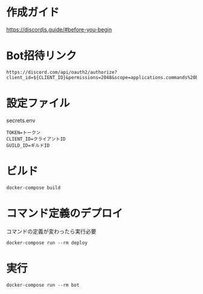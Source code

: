 # 作成ガイド

https://discordjs.guide/#before-you-begin

# Bot招待リンク

```
https://discord.com/api/oauth2/authorize?client_id=${CLIENT_ID}&permissions=2048&scope=applications.commands%20bot
```

# 設定ファイル

secrets.env

```
TOKEN=トークン
CLIENT_ID=クライアントID
GUILD_ID=ギルドID
```

# ビルド

```
docker-compose build
```

# コマンド定義のデプロイ

コマンドの定義が変わったら実行必要

```
docker-compose run --rm deploy
```

# 実行

```
docker-compose run --rm bot
```
